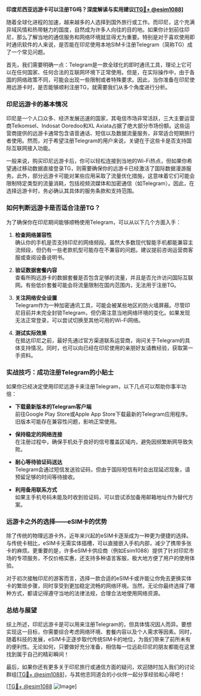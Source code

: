 **印度尼西亚远游卡可以注册TG吗？深度解读与实用建议[[TG💪+ @esim1088](https://t.me/s/esim1088)]**

随着全球化进程的加速，越来越多的人选择到国外旅行或工作。而印尼，这个充满异域风情和热带魅力的国度，自然成为许多人向往的目的地。如果你计划前往印尼，那么了解当地的通信服务和网络环境就显得尤为重要。特别是对于喜欢使用即时通讯软件的人来说，是否能在印尼使用本地SIM卡注册Telegram（简称TG）成了一个常见问题。

首先，我们需要明确一点：Telegram是一款全球化的即时通讯工具，理论上它可以在任何国家、任何合法的互联网环境下正常使用。但是，在实际操作中，由于各国的网络政策不同，可能会出现一些限制或者特殊要求。因此，当你准备在印尼使用远游卡时，是否能够顺利注册TG，就需要我们从多个角度进行分析。

### **印尼远游卡的基本情况**

印尼是一个人口众多、经济发展迅速的国家，其电信市场非常活跃，三大主要运营商Telkomsel、Indosat Ooredoo和XL Axiata占据了绝大部分市场份额。这些运营商提供的远游卡通常包含语音通话、短信以及数据流量服务，非常适合短期旅行者使用。然而，对于希望注册Telegram的用户来说，关键在于这些卡是否支持国际互联网接入功能。

一般来说，购买印尼远游卡后，你可以轻松连接到当地的Wi-Fi热点，但如果你希望通过移动数据直接登录TG，则需要确保你的远游卡已经激活了国际数据漫游服务。此外，部分远游卡可能对某些应用采取了流量优化措施，这意味着它们可能会限制特定类型的流量消耗，包括视频流媒体和加密通信（如Telegram）。因此，在选择远游卡时，务必确认其具体的服务条款和支持范围。

### **如何判断远游卡是否适合注册TG？**

为了确保你在印尼期间能够顺畅使用Telegram，可以从以下几个方面入手：

1. **检查网络兼容性**  
   确认你的手机是否支持印尼的网络频段。虽然大多数现代智能手机都能兼容主流频段，但仍有一些老款机型可能存在不兼容的问题。建议提前咨询运营商客服或查阅设备说明书。

2. **验证数据套餐内容**  
   查看所购远游卡的数据套餐是否包含足够的流量，并且是否允许访问国际互联网。有些低价套餐可能会将流量限制在国内范围内，无法用于注册TG。

3. **关注网络安全设置**  
   Telegram作为一种加密通讯工具，可能会被某些地区的防火墙屏蔽。尽管印尼目前并未完全封锁Telegram，但仍需注意当地网络环境的变化。如果发现无法正常登录，可以尝试切换至其他可用的Wi-Fi网络。

4. **测试实际效果**  
   在抵达印尼之前，最好先通过官方渠道联系运营商，询问关于Telegram的具体支持情况。同时，也可以向已经在印尼使用的亲朋好友请教经验，获取第一手资料。

### **实战技巧：成功注册Telegram的小贴士**

如果你已经决定使用印尼远游卡来注册Telegram，以下几点可以帮助你事半功倍：

- **下载最新版本的Telegram客户端**  
  前往Google Play Store或Apple App Store下载最新的Telegram应用程序。旧版本可能存在兼容性问题，影响正常使用。

- **保持稳定的网络连接**  
  在注册过程中，确保手机处于良好的信号覆盖区域内，避免因频繁断网导致失败。

- **耐心等待验证码送达**  
  Telegram会通过短信发送验证码，但由于国际短信有时会出现延迟现象，请预留足够的时间等待接收。

- **利用备用联系方式**  
  如果主手机号码未能及时收到验证码，可以尝试添加备用邮箱地址作为替代方案。

### **远游卡之外的选择——eSIM卡的优势**

除了传统的物理远游卡外，近年来兴起的eSIM卡逐渐成为一种更为便捷的选择。与传统卡相比，eSIM卡无需实体插槽，可以直接嵌入手机内部，减少了携带多张卡的麻烦。更重要的是，许多eSIM卡供应商（例如Esim1088）提供了针对印尼市场的专项服务，不仅价格实惠，还支持多种语言客服，极大地方便了用户的使用体验。

对于初次接触印尼的游客而言，选择一款合适的eSIM卡或许能让你免去更换实体卡的繁琐步骤，同时享受到更加稳定流畅的网络环境。当然，无论你最终选择了哪种方式，都请记得遵守当地的法律法规，合理合法地使用网络资源。

### **总结与展望**

综上所述，印尼远游卡是可以用来注册Telegram的，但具体情况因人而异。要想实现这一目标，你需要综合考虑网络环境、套餐内容以及个人需求等因素。同时，随着科技的发展，eSIM卡正逐步取代传统SIM卡的地位，为我们带来了前所未有的便利性。无论如何，只要做好充分准备，相信每一位远赴印尼的朋友都能在这里找到属于自己的精彩瞬间！

最后，如果你还有更多关于印尼旅行或通信方面的疑问，欢迎随时加入我们的讨论群组[[TG💪+ @esim1088](https://t.me/s/esim1088)]，与其他志同道合的小伙伴一起分享经验和心得吧！  

[[TG💪+ @esim1088](https://t.me/s/esim1088) ![Image](https://i.postimg.cc/4NQfJmqS/Snipaste-2025-05-13-00-14-12.png)]